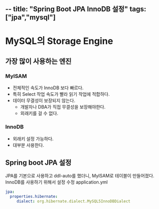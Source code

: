 --
title: "Spring Boot JPA InnoDB 설정"
tags: ["jpa","mysql"]
--
# MySQL의 Storage Engine
## 가장 많이 사용하는 엔진
###  MyISAM
- 전체적인 속도가 InnoDB 보다 빠르다. 
- 특히 Select 작업 속도가 빨라 읽기 작업에 적합하다.
- 데이터 무결성이 보장되지 않는다. 
	- 개발자나 DBA가 직접 무결성을 보장해야한다.
	- 외래키를 걸 수 없다.

### InnoDB
- 외래키 설정 가능하다.
- 대부분 사용한다.

## Spring boot JPA 설정
JPA를 기본으로 사용하고 ddl-auto를 했더니, MyISAM로 테이블이 만들어졌다. 
InnoDB를 사용하기 위해서 설정 수정 
application.yml
```yml
jpa:
  properties.hibernate:  
	 dialect: org.hibernate.dialect.MySQL5InnoDBDialect
```

<!--stackedit_data:
eyJoaXN0b3J5IjpbMjE5MzcwMjg4XX0=
-->